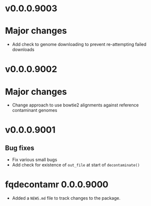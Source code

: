 # v0.0.0.9003

# Major changes

- Add check to genome downloading to prevent re-attempting failed downloads

# v0.0.0.9002

# Major changes

- Change approach to use bowtie2 alignments against reference contaminant
  genomes

# v0.0.0.9001

## Bug fixes

- Fix various small bugs
- Add check for existence of `out_file` at start of `decontaminate()`

# fqdecontamr 0.0.0.9000

- Added a `NEWS.md` file to track changes to the package.
